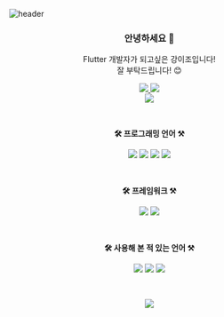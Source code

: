 ![header](https://capsule-render.vercel.app/api?type=waving&color=gradient&customColorList=0,2,2,5,30&height=370&section=header&text=Hello%20there!&fontSize=90&desc=Kang%20IJO%20's%20Github&animation=twinkling&descSize=25&descAlign=65&descAlignY=63)

### <p style="text-align: center">안녕하세요 👋</p>

<p style="text-align: center">Flutter 개발자가 되고싶은 강이조입니다! <br />
잘 부탁드립니다! 😊</p>

<p style="text-align: center">
  <a href="https://velog.io/@rkddl6803" target="_blank">
    <img src="https://img.shields.io/badge/blog-20C997?style=for-the-badge&logo=velog&logoColor=white"/>
  </a>
  <a href="mailto:rkddl6803@naver.com" target="_blank">
    <img src="https://img.shields.io/badge/email-03C75A?style=for-the-badge&logo=naver&logoColor=white"/>
  </a>
  <br />
  <a href="https://hits.seeyoufarm.com"><img src="https://hits.seeyoufarm.com/api/count/incr/badge.svg?url=https%3A%2F%2Fgithub.com%2FKang-IJ&count_bg=%23AAAAAA&title_bg=%23555555&icon=&icon_color=%23E7E7E7&title=hits&edge_flat=true"/></a>
</p>

<br />
<p style="text-align: center; font-weight: bold;">🛠 프로그래밍 언어 ⚒</p>
<p style="text-align: center">
  <img src="https://img.shields.io/badge/Dart-0175C2?style=for-the-badge&logo=dart">
  <img src="https://img.shields.io/badge/JavaScript-F7DF1E?style=for-the-badge&logo=javaScript&logoColor=black">
  <img src="https://img.shields.io/badge/HTML-E34F26?style=for-the-badge&logo=HTML5&logoColor=white">
  <img src="https://img.shields.io/badge/CSS-1572B6?style=for-the-badge&logo=css3&logoColor=white">
</p>
<br />

<p style="text-align: center; font-weight: bold;">🛠 프레임워크 ⚒</p>

<p style="text-align: center">
  <img src="https://img.shields.io/badge/Flutter-02569B?style=for-the-badge&logo=flutter&logoColor=black">
  <img src="https://img.shields.io/badge/React-61DAFB?style=for-the-badge&logo=react&logoColor=black">
</p>
<br />
<p style="text-align: center; font-weight: bold;">🛠 사용해 본 적 있는 언어 ⚒</p>
<p style="text-align: center">
  <img src="https://img.shields.io/badge/Java-EB2024?style=for-the-badge&logo=java">
  <img src="https://img.shields.io/badge/Next.js-000000?style=for-the-badge&logo=next.js">
  <img src="https://img.shields.io/badge/TypeScript-3178C6?style=for-the-badge&logo=TypeScript&logoColor=white">
</p>
<br />

<p style="text-align: center">
  <picture>
    <source 
      srcset="https://github-readme-stats.vercel.app/api?username=KANG-IJ&show_icons=true&theme=dark&hide=stars"
      media="(prefers-color-scheme: dark)"
    />
    <source
      srcset="https://github-readme-stats.vercel.app/api?username=KANG-IJ&show_icons=true"
      media="(prefers-color-scheme: light), (prefers-color-scheme: no-preference)"
    />
    <img src="https://github-readme-stats.vercel.app/api?username=KANG-IJ&show_icons=true" />
  </picture>
</p>
